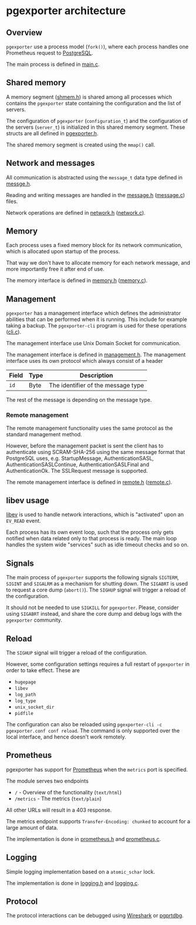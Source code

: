 # pgexporter architecture

## Overview

`pgexporter` use a process model (`fork()`), where each process handles one Prometheus request to
[PostgreSQL](https://www.postgresql.org).

The main process is defined in [main.c](../src/main.c).

## Shared memory

A memory segment ([shmem.h](../src/include/shmem.h)) is shared among all processes which contains the `pgexporter`
state containing the configuration and the list of servers.

The configuration of `pgexporter` (`configuration_t`) and the configuration of the servers (`server_t`)
is initialized in this shared memory segment. These structs are all defined in [pgexporter.h](../src/include/pgexporter.h).

The shared memory segment is created using the `mmap()` call.

## Network and messages

All communication is abstracted using the `message_t` data type defined in [messge.h](../src/include/message.h).

Reading and writing messages are handled in the [message.h](../src/include/message.h) ([message.c](../src/libpgexporter/message.c))
files.

Network operations are defined in [network.h](../src/include/network.h) ([network.c](../src/libpgexporter/network.c)).

## Memory

Each process uses a fixed memory block for its network communication, which is allocated upon startup of the process.

That way we don't have to allocate memory for each network message, and more importantly free it after end of use.

The memory interface is defined in [memory.h](../src/include/memory.h) ([memory.c](../src/libpgexporter/memory.c)).

## Management

`pgexporter` has a management interface which defines the administrator abilities that can be performed when it is running.
This include for example taking a backup. The `pgexporter-cli` program is used for these operations ([cli.c](../src/cli.c)).

The management interface use Unix Domain Socket for communication.

The management interface is defined in [management.h](../src/include/management.h). The management interface
uses its own protocol which always consist of a header

| Field      | Type | Description |
|------------|------|-------------|
| `id` | Byte | The identifier of the message type |

The rest of the message is depending on the message type.

### Remote management

The remote management functionality uses the same protocol as the standard management method.

However, before the management packet is sent the client has to authenticate using SCRAM-SHA-256 using the
same message format that PostgreSQL uses, e.g. StartupMessage, AuthenticationSASL, AuthenticationSASLContinue,
AuthenticationSASLFinal and AuthenticationOk. The SSLRequest message is supported.

The remote management interface is defined in [remote.h](../src/include/remote.h) ([remote.c](../src/libpgexporter/remote.c)).

## libev usage

[libev](http://software.schmorp.de/pkg/libev.html) is used to handle network interactions, which is "activated"
upon an `EV_READ` event.

Each process has its own event loop, such that the process only gets notified when data related only to that process
is ready. The main loop handles the system wide "services" such as idle timeout checks and so on.

## Signals

The main process of `pgexporter` supports the following signals `SIGTERM`, `SIGINT` and `SIGALRM`
as a mechanism for shutting down. The `SIGABRT` is used to request a core dump (`abort()`).
The `SIGHUP` signal will trigger a reload of the configuration.

It should not be needed to use `SIGKILL` for `pgexporter`. Please, consider using `SIGABRT` instead, and share the
core dump and debug logs with the `pgexporter` community.

## Reload

The `SIGHUP` signal will trigger a reload of the configuration.

However, some configuration settings requires a full restart of `pgexporter` in order to take effect. These are

* `hugepage`
* `libev`
* `log_path`
* `log_type`
* `unix_socket_dir`
* `pidfile`

The configuration can also be reloaded using `pgexporter-cli -c pgexporter.conf conf reload`. The command is only supported
over the local interface, and hence doesn't work remotely.

## Prometheus

pgexporter has support for [Prometheus](https://prometheus.io/) when the `metrics` port is specified.

The module serves two endpoints

* `/` - Overview of the functionality (`text/html`)
* `/metrics` - The metrics (`text/plain`)

All other URLs will result in a 403 response.

The metrics endpoint supports `Transfer-Encoding: chunked` to account for a large amount of data.

The implementation is done in [prometheus.h](../src/include/prometheus.h) and
[prometheus.c](../src/libpgexporter/prometheus.c).

## Logging

Simple logging implementation based on a `atomic_schar` lock.

The implementation is done in [logging.h](../src/include/logging.h) and
[logging.c](../src/libpgexporter/logging.c).

## Protocol

The protocol interactions can be debugged using [Wireshark](https://www.wireshark.org/) or
[pgprtdbg](https://github.com/jesperpedersen/pgprtdbg).
